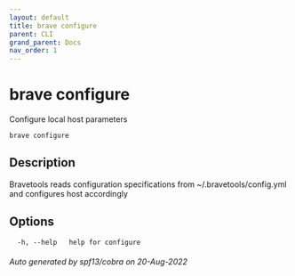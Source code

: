 ```yaml
---
layout: default
title: brave configure
parent: CLI
grand_parent: Docs
nav_order: 1
---
```


# brave configure

Configure local host parameters

```
brave configure
```

## Description

Bravetools reads configuration specifications from ~/.bravetools/config.yml and configures host accordingly

## Options

```
  -h, --help   help for configure
```

###### Auto generated by spf13/cobra on 20-Aug-2022
